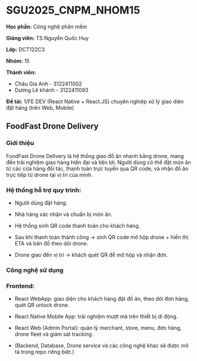 # SGU2025_CNPM_NHOM15

**Học phần:** Công nghệ phần mềm

**Giảng viên:** TS.Nguyễn Quốc Huy

**Lớp:** DCT122C3 

**Nhóm:** 15

**Thành viên:**

- Châu Gia Anh - 3122411002
- Dương Lê khánh - 3122411093

**Đề tài:** 1/FE DEV (React Native + React.JS) chuyên nghiệp xử lý giao diện đặt hàng (trên Web, Mobile)

## FoodFast Drone Delivery
### Giới thiệu

FoodFast Drone Delivery là hệ thống giao đồ ăn nhanh bằng drone, mang đến trải nghiệm giao hàng hiện đại và tiện lợi.
Người dùng có thể đặt món ăn từ các cửa hàng đối tác, thanh toán trực tuyến qua QR code, và nhận đồ ăn trực tiếp từ drone tại vị trí của mình.

### Hệ thống hỗ trợ quy trình:

- Người dùng đặt hàng.

- Nhà hàng xác nhận và chuẩn bị món ăn.

- Hệ thống sinh QR code thanh toán cho khách hàng.

- Sau khi thanh toán thành công → sinh QR code mở hộp drone + hiển thị ETA và bản đồ theo dõi drone.

- Drone giao đến vị trí → khách quét QR để mở hộp và nhận đơn.

### Công nghệ sử dụng

### Frontend:

- React WebApp: giao diện cho khách hàng đặt đồ ăn, theo dõi đơn hàng, quét QR unlock drone.

- React Native Mobile App: trải nghiệm mượt mà trên thiết bị di động.

- React Web (Admin Portal): quản lý merchant, store, menu, đơn hàng, drone fleet và giám sát tracking.

- (Backend, Database, Drone service và các công nghệ khác sẽ được mô tả trong repo riêng biệt.)
  
